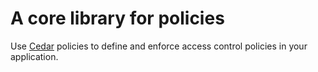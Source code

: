 # A core library for policies

Use [Cedar](https://docs.cedarpolicy.com) policies to define and enforce access control policies in your application.
